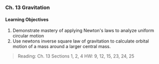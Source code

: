 ### Ch. 13 Gravitation

#### Learning Objectives
1. Demonstrate mastery of applying Newton's laws to analyze uniform circular motion
2. Use newtons inverse square law of gravitation to calculate orbital motion of a  mass around a larger central mass.

> Reading: Ch. 13 Sections 1, 2, 4
HW: 9, 12, 15, 23, 24, 25
